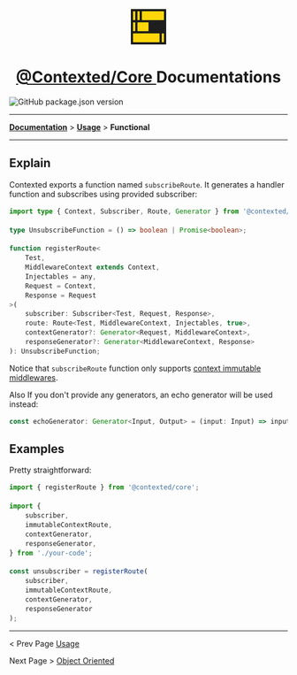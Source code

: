 <div align="center">
    <img alt="Contexted Logo" width="64" src="https://raw.githubusercontent.com/contexted-js/brand/master/dark/main-fill.svg">
    <h1>
		<a href="https://github.com/contexted-js/core">
        	@Contexted/Core
    	</a>
		<span>Documentations</span>
	</h1>
</div>

<img alt="GitHub package.json version" src="https://img.shields.io/github/package-json/v/contexted-js/core">

---

[**Documentation**](../README.md) > [**Usage**](README.md) > **Functional**

---

## Explain

Contexted exports a function named `subscribeRoute`. It generates a handler function and subscribes using provided subscriber:

```ts
import type { Context, Subscriber, Route, Generator } from '@contexted/core';

type UnsubscribeFunction = () => boolean | Promise<boolean>;

function registerRoute<
	Test,
	MiddlewareContext extends Context,
	Injectables = any,
	Request = Context,
	Response = Request
>(
	subscriber: Subscriber<Test, Request, Response>,
	route: Route<Test, MiddlewareContext, Injectables, true>,
	contextGenerator?: Generator<Request, MiddlewareContext>,
	responseGenerator?: Generator<MiddlewareContext, Response>
): UnsubscribeFunction;
```

Notice that `subscribeRoute` function only supports [context immutable middlewares](../concepts/middlewares.md#context-immutable-middlewares).

Also If you don't provide any generators, an echo generator will be used instead:

```ts
const echoGenerator: Generator<Input, Output> = (input: Input) => input as any;
```

## Examples

Pretty straightforward:

```ts
import { registerRoute } from '@contexted/core';

import {
	subscriber,
	immutableContextRoute,
	contextGenerator,
	responseGenerator,
} from './your-code';

const unsubscriber = registerRoute(
	subscriber,
	immutableContextRoute,
	contextGenerator,
	responseGenerator
);
```

---

< Prev Page
[Usage](README.md)

Next Page >
[Object Oriented](object-oriented.md)
